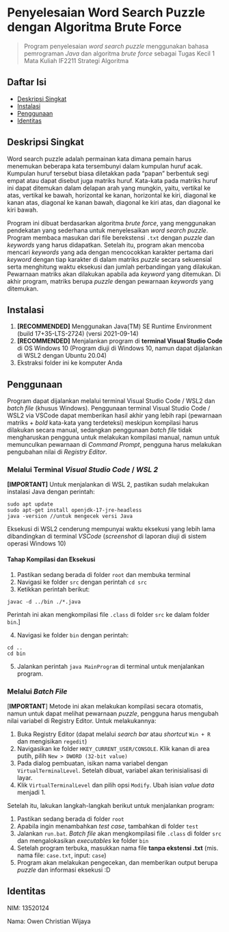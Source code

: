 # Penyelesaian Word Search Puzzle dengan Algoritma Brute Force

> Program penyelesaian _word search puzzle_ menggunakan bahasa pemrograman _Java_ dan algoritma _brute force_
> sebagai Tugas Kecil 1 Mata Kuliah IF2211 Strategi Algoritma

## Daftar Isi
- [Deskripsi Singkat](#deskripsi-singkat)
- [Instalasi](#instalasi)
- [Penggunaan](#penggunaan)
- [Identitas](#identitas)

## Deskripsi Singkat

Word search puzzle adalah permainan kata dimana pemain harus menemukan beberapa kata 
tersembunyi dalam kumpulan huruf acak. Kumpulan huruf tersebut biasa diletakkan pada “papan” 
berbentuk segi empat atau dapat disebut juga matriks huruf. Kata-kata pada matriks huruf ini dapat 
ditemukan dalam delapan arah yang mungkin, yaitu, vertikal ke atas, vertikal ke bawah, horizontal 
ke kanan, horizontal ke kiri, diagonal ke kanan atas, diagonal ke kanan bawah, diagonal ke kiri 
atas, dan diagonal ke kiri bawah. 

Program ini dibuat berdasarkan algoritma _brute force_, yang menggunakan pendekatan yang sederhana untuk 
menyelesaikan _word search puzzle_. Program membaca masukan dari file berekstensi `.txt` dengan _puzzle_
dan _keywords_ yang harus didapatkan. Setelah itu, program akan mencoba mencari _keywords_ yang ada dengan
mencocokkan karakter pertama dari _keyword_ dengan tiap karakter di dalam matriks _puzzle_ secara sekuensial
serta menghitung waktu eksekusi dan jumlah perbandingan yang dilakukan. Pewarnaan matriks akan dilakukan apabila
ada _keyword_ yang ditemukan. Di akhir program, matriks berupa _puzzle_ dengan pewarnaan _keywords_ yang ditemukan.

## Instalasi

1. **[RECOMMENDED]** Menggunakan Java(TM) SE Runtime Environment (build 17+35-LTS-2724) (versi 2021-09-14)
2. **[RECOMMENDED]** Menjalankan program di **terminal Visual Studio Code** di OS Windows 10 (Program diuji di Windows 10, namun dapat dijalankan di WSL2 dengan Ubuntu 20.04)
3. Ekstraksi folder ini ke komputer Anda

## Penggunaan

Program dapat dijalankan melalui terminal Visual Studio Code / WSL2 dan _batch file_ (khusus Windows). Penggunaan terminal Visual Studio Code / WSL2 via VSCode dapat memberikan hasil akhir yang lebih rapi (pewarnaan matriks + _bold_ kata-kata yang terdeteksi) meskipun kompilasi harus dilakukan secara manual, sedangkan penggunaan _batch file_ tidak mengharuskan pengguna untuk melakukan kompilasi manual, namun untuk memunculkan pewarnaan di _Command Prompt_, pengguna harus melakukan pengubahan nilai di _Registry Editor_.

### Melalui Terminal _Visual Studio Code_ / _WSL 2_
**[IMPORTANT]** Untuk menjalankan di WSL 2, pastikan sudah melakukan instalasi Java dengan perintah:
```
sudo apt update
sudo apt-get install openjdk-17-jre-headless
java -version //untuk mengecek versi Java
```
Eksekusi di WSL2 cenderung mempunyai waktu eksekusi yang lebih lama dibandingkan di terminal _VSCode_ (_screenshot_ di laporan diuji di sistem operasi Windows 10)

#### Tahap Kompilasi dan Eksekusi
1. Pastikan sedang berada di folder `root` dan membuka terminal
2. Navigasi ke folder `src` dengan perintah `cd src`
3. Ketikkan perintah berikut: 
```
javac -d ../bin ./*.java
```
Perintah ini akan mengkompilasi file `.class` di folder `src` ke dalam folder `bin`.]

4. Navigasi ke folder `bin` dengan perintah:
```
cd ..
cd bin
```
5. Jalankan perintah `java MainProgram` di terminal untuk menjalankan program.


### Melalui _Batch File_

[**IMPORTANT**] Metode ini akan melakukan kompilasi secara otomatis, namun untuk dapat melihat pewarnaan _puzzle_, pengguna harus
mengubah nilai variabel di Registry Editor. Untuk melakukannya:
1. Buka Registry Editor (dapat melalui _search bar_ atau _shortcut_ `Win + R` dan mengisikan `regedit`)
2. Navigasikan ke folder `HKEY_CURRENT_USER/CONSOLE`. Klik kanan di area putih, pilih `New > DWORD (32-bit value)`
3. Pada dialog pembuatan, isikan nama variabel dengan `VirtualTerminalLevel`. Setelah dibuat, variabel akan terinisialisasi di layar.
4. Klik `VirtualTerminalLevel` dan pilih opsi `Modify`. Ubah isian _value data_ menjadi 1.

Setelah itu, lakukan langkah-langkah berikut untuk menjalankan program:
1. Pastikan sedang berada di folder `root`
2. Apabila ingin menambahkan _test case_, tambahkan di folder `test`
3. Jalankan `run.bat`. _Batch file_ akan mengkompilasi file `.class` di folder `src` dan mengalokasikan _executables_ ke folder `bin`
4. Setelah program terbuka, masukkan nama file **tanpa ekstensi .txt** (mis. nama file: `case.txt`, input: `case`)
5. Program akan melakukan pengecekan, dan memberikan output berupa _puzzle_ dan informasi eksekusi :D

## Identitas
NIM: 13520124

Nama: Owen Christian Wijaya
